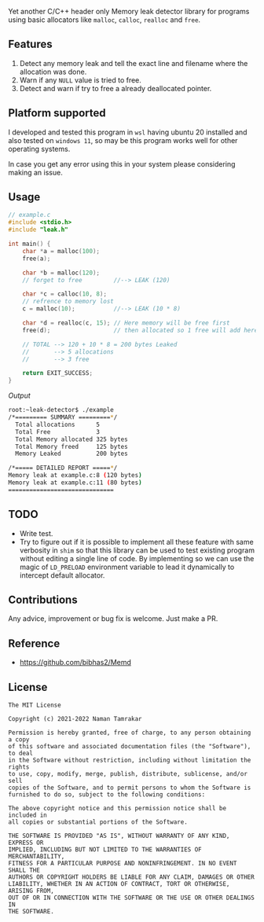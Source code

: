 Yet another C/C++ header only Memory leak detector library for programs using basic allocators like 
`malloc`, `calloc`, `realloc` and `free`.

## Features

1. Detect any memory leak and tell the exact line and filename where the allocation was done.
2. Warn if any `NULL` value is tried to free.
3. Detect and warn if try to free a already deallocated pointer.

## Platform supported

I developed and tested this program in `wsl` having ubuntu 20 installed and also tested on `windows 11`, 
so may be this program works well for other operating systems.

In case you get any error using this in your system please considering making an issue.

## Usage

```cpp
// example.c
#include <stdio.h>
#include "leak.h"

int main() {
    char *a = malloc(100);
    free(a);

    char *b = malloc(120);
    // forget to free         //--> LEAK (120)

    char *c = calloc(10, 8);
    // refrence to memory lost
    c = malloc(10);           //--> LEAK (10 * 8)

    char *d = realloc(c, 15); // Here memory will be free first
    free(d);                  // then allocated so 1 free will add here also

    // TOTAL --> 120 + 10 * 8 = 200 bytes Leaked
    //       --> 5 allocations
    //       --> 3 free

    return EXIT_SUCCESS;
}
```

*Output*
```bash
root:~leak-detector$ ./example 
/*========= SUMMARY =========*/
  Total allocations      5  
  Total Free             3  
  Total Memory allocated 325 bytes 
  Total Memory freed     125 bytes 
  Memory Leaked          200 bytes 

/*===== DETAILED REPORT =====*/
Memory leak at example.c:8 (120 bytes)
Memory leak at example.c:11 (80 bytes)
==============================
```

## TODO

- Write test.
- Try to figure out if it is possible to implement all these feature with same verbosity in `shim` so that this library can be used to test existing program without editing a single line of code. By implementing so we can use the magic of `LD_PRELOAD` environment variable to lead it dynamically to intercept default allocator.

## Contributions
Any advice, improvement or bug fix is welcome. Just make a PR.

## Reference
- https://github.com/bibhas2/Memd

## License

```
The MIT License

Copyright (c) 2021-2022 Naman Tamrakar

Permission is hereby granted, free of charge, to any person obtaining a copy
of this software and associated documentation files (the "Software"), to deal
in the Software without restriction, including without limitation the rights
to use, copy, modify, merge, publish, distribute, sublicense, and/or sell
copies of the Software, and to permit persons to whom the Software is
furnished to do so, subject to the following conditions:

The above copyright notice and this permission notice shall be included in
all copies or substantial portions of the Software.

THE SOFTWARE IS PROVIDED "AS IS", WITHOUT WARRANTY OF ANY KIND, EXPRESS OR
IMPLIED, INCLUDING BUT NOT LIMITED TO THE WARRANTIES OF MERCHANTABILITY,
FITNESS FOR A PARTICULAR PURPOSE AND NONINFRINGEMENT. IN NO EVENT SHALL THE
AUTHORS OR COPYRIGHT HOLDERS BE LIABLE FOR ANY CLAIM, DAMAGES OR OTHER
LIABILITY, WHETHER IN AN ACTION OF CONTRACT, TORT OR OTHERWISE, ARISING FROM,
OUT OF OR IN CONNECTION WITH THE SOFTWARE OR THE USE OR OTHER DEALINGS IN
THE SOFTWARE.
```
